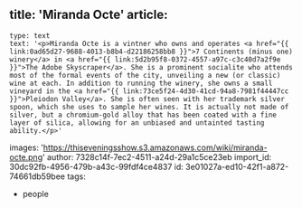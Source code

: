 title: 'Miranda Octe'
article:
  -
    type: text
    text: '<p>Miranda Octe is a vintner who owns and operates <a href="{{ link:0ad65d27-9688-4013-b8b4-d22186258bb8 }}">7 Continents (minus one) winery</a> in <a href="{{ link:5d2b95f8-0372-4557-a97c-c3c40d7a2f9e }}">The Adobe Skyscraper</a>. She is a prominent socialite who attends most of the formal events of the city, unveiling a new (or classic) wine at each. In addition to running the winery, she owns a small vineyard in the <a href="{{ link:73ce5f24-4d30-41cd-94a8-7981f44447cc }}">Pleiodon Valley</a>. She is often seen with her trademark silver spoon, which she uses to sample her wines. It is actually not made of silver, but a chromium-gold alloy that has been coated with a fine layer of silica, allowing for an unbiased and untainted tasting ability.</p>'
images: 'https://thiseveningsshow.s3.amazonaws.com/wiki/miranda-octe.png'
author: 7328c14f-7ec2-4511-a24d-29a1c5ce23eb
import_id: 30dc92fb-4956-479b-a43c-99fdf4ce4837
id: 3e01027a-ed10-42f1-a872-74661db59bee
tags:
  - people
